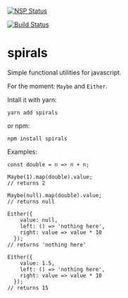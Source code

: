 [![NSP Status](https://nodesecurity.io/orgs/spirals/projects/a9780b5f-f1d9-4559-a7cd-3889f66d2737/badge)](https://nodesecurity.io/orgs/spirals/projects/a9780b5f-f1d9-4559-a7cd-3889f66d2737)

[![Build Status](https://travis-ci.org/signaes/spirals.svg?branch=master)](https://travis-ci.org/signaes/spirals)

# spirals

Simple functional utilities for javascript.

For the moment: `Maybe` and `Either`.

Intall it with yarn:

```
yarn add spirals
```

or npm:

```
npm install spirals
```
Examples:

```
const double = n => n + n;

Maybe(1).map(double).value;
// returns 2

Maybe(null).map(double).value;
// returns null

Either({
    value: null,
    left: () => 'nothing here',
    right: value => value * 10
  });
// returns 'nothing here'

Either({
    value: 1.5,
    left: () => 'nothing here',
    right: value => value * 10
  });
// returns 15
```

